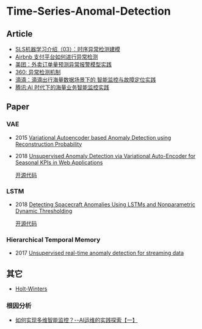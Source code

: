 # Time-Series-Anomal-Detection
## Article
* [SLS机器学习介绍（03）：时序异常检测建模](https://yq.aliyun.com/articles/669164)
* [Airbnb 支付平台如何进行异常检测](https://www.infoq.cn/article/2016%2F03%2FAirbnb-FFT-anomaly-detection)
* [美团：外卖订单量预测异常报警模型实践](https://tech.meituan.com/order_holtwinter.html)
* [360: 异常检测机制](https://www.opsdev.cn/post/anomaly_detection.html)
* [滴滴：滴滴出行海量数据场景下的
智能监控与故障定位实践](https://pic.huodongjia.com/ganhuodocs/2017-12-12/1513049396.23.pdf)
* [腾讯:AI 时代下的海量业务智能监控实践](https://cloud.tencent.com/developer/article/1029786)
## Paper
### VAE
* 2015 [Variational Autoencoder based Anomaly Detection
using Reconstruction Probability](http://dm.snu.ac.kr/static/docs/TR/SNUDM-TR-2015-03.pdf)
* 2018 [Unsupervised Anomaly Detection via Variational Auto-Encoder
for Seasonal KPIs in Web Applications](https://arxiv.org/pdf/1802.03903.pdf)

  [开源代码](https://github.com/haowen-xu/donut)
### LSTM
* 2018 [Detecting Spacecraft Anomalies Using LSTMs and
Nonparametric Dynamic Thresholding](https://arxiv.org/pdf/1802.04431.pdf)

  [开源代码](https://github.com/khundman/telemanom)
  
### Hierarchical Temporal Memory
* 2017 [Unsupervised real-time anomaly detection for streaming data](https://www.sciencedirect.com/science/article/pii/S0925231217309864)


## 其它
* [Holt-Winters](https://grisha.org/blog/2016/01/29/triple-exponential-smoothing-forecasting/)

### 根因分析
* [如何实现多维智能监控？--AI运维的实践探索【一】](https://segmentfault.com/a/1190000012325348)
